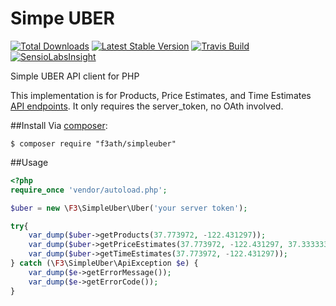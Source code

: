# Simpe UBER
[![Total Downloads](https://img.shields.io/packagist/dt/f3ath/simpleuber.svg)](https://packagist.org/packages/f3ath/simpleuber)
[![Latest Stable Version](https://img.shields.io/packagist/v/f3ath/simpleuber.svg)](https://packagist.org/packages/f3ath/simpleuber)
[![Travis Build](https://travis-ci.org/f3ath/simpleuber.svg?branch=master)](https://travis-ci.org/f3ath/simpleuber)
[![SensioLabsInsight](https://insight.sensiolabs.com/projects/42c88a31-5ab6-43e7-aff4-95b44e1ada01/mini.png)](https://insight.sensiolabs.com/projects/42c88a31-5ab6-43e7-aff4-95b44e1ada01)

Simple UBER API client for PHP

This implementation is for Products, Price Estimates, and Time Estimates [API endpoints](https://developer.uber.com/docs/api-overview).
It only requires the server_token, no OAth involved.

##Install
Via [composer](https://getcomposer.org):

`$ composer require "f3ath/simpleuber"`

##Usage
```php
<?php
require_once 'vendor/autoload.php';

$uber = new \F3\SimpleUber\Uber('your server token');

try{
    var_dump($uber->getProducts(37.773972, -122.431297));
    var_dump($uber->getPriceEstimates(37.773972, -122.431297, 37.333333, -121.9));
    var_dump($uber->getTimeEstimates(37.773972, -122.431297));
} catch (\F3\SimpleUber\ApiException $e) {
    var_dump($e->getErrorMessage());
    var_dump($e->getErrorCode());
}

```
